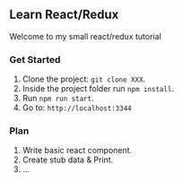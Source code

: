 ## Learn React/Redux
Welcome to my small react/redux tutorial

### Get Started
1. Clone the project: `git clone XXX`.
2. Inside the project folder run `npm install`.
2. Run `npm run start`.
3. Go to: `http://localhost:3344`

### Plan

1. Write basic react component.
2. Create stub data & Print.
3. ...
